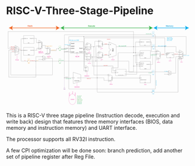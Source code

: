 # RISC-V-Three-Stage-Pipeline

![Screenshot](RISC_V_Design.png)

This is a RISC-V three stage pipeline (Instruction decode, execution and write back) design that features three memory interfaces (BIOS, data memory and instruction memory) and UART interface.

The processor supports all RV32I instruction.

A few CPI optimization will be done soon: branch prediction, add another set of pipeline register after Reg File.
